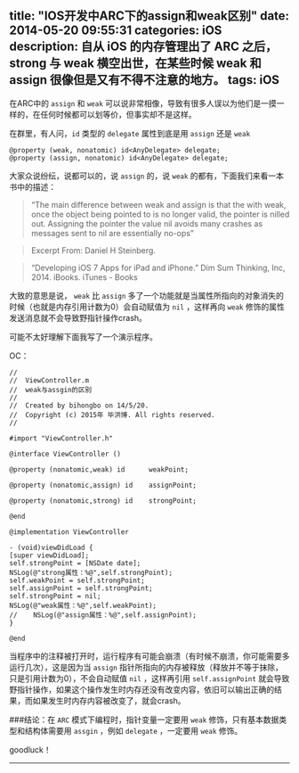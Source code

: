 title: "IOS开发中ARC下的assign和weak区别"
date: 2014-05-20 09:55:31
categories: iOS
description: 自从 iOS 的内存管理出了 ARC 之后，strong 与 weak 横空出世，在某些时候 weak 和 assign 很像但是又有不得不注意的地方。
tags: iOS
---

在ARC中的 `assign` 和 `weak` 可以说非常相像，导致有很多人误以为他们是一摸一样的，在任何时候都可以划等价，但事实却不是这样。

<!-- more -->

在群里，有人问，`id` 类型的 `delegate` 属性到底是用 `assign` 还是 `weak` 

    @property (weak, nonatomic) id<AnyDelegate> delegate;
    @property (assign, nonatomic) id<AnyDelegate> delegate;

大家众说纷纭，说都可以的，说 `assign` 的，说 `weak` 的都有，下面我们来看一本书中的描述：
>“The main difference between weak and assign is that the with weak, once the object being pointed to is no longer valid, the pointer is nilled out. Assigning the pointer the value nil avoids many crashes as messages sent to nil are essentially no-ops”

>Excerpt From: Daniel H Steinberg.

>“Developing iOS 7 Apps for iPad and iPhone.” Dim Sum Thinking, Inc, 2014. iBooks. iTunes - Books

大致的意思是说， `weak` 比 `assign` 多了一个功能就是当属性所指向的对象消失的时候（也就是内存引用计数为0）会自动赋值为 `nil` ，这样再向 `weak` 修饰的属性发送消息就不会导致野指针操作crash。

可能不太好理解下面我写了一个演示程序。

OC：

    //
    //  ViewController.m
    //  weak与assgin的区别
    //
    //  Created by bihongbo on 14/5/20.
    //  Copyright (c) 2015年 毕洪博. All rights reserved.
    //

    #import "ViewController.h"

    @interface ViewController ()

    @property (nonatomic,weak) id      weakPoint;

    @property (nonatomic,assign) id    assignPoint;

    @property (nonatomic,strong) id    strongPoint;

    @end

    @implementation ViewController

    - (void)viewDidLoad {
    [super viewDidLoad];
    self.strongPoint = [NSDate date];
    NSLog(@"strong属性：%@",self.strongPoint);
    self.weakPoint = self.strongPoint;
    self.assignPoint = self.strongPoint;
    self.strongPoint = nil;
    NSLog(@"weak属性：%@",self.weakPoint);
    //    NSLog(@"assign属性：%@",self.assignPoint);
    }

    @end


当程序中的注释被打开时，运行程序有可能会崩溃（有时候不崩溃，你可能需要多运行几次），这是因为当 `assign` 指针所指向的内存被释放（释放并不等于抹除，只是引用计数为0），不会自动赋值 `nil` ，这样再引用 `self.assignPoint` 就会导致野指针操作，如果这个操作发生时内存还没有改变内容，依旧可以输出正确的结果，而如果发生时内存内容被改变了，就会crash。

###结论：在 `ARC` 模式下编程时，指针变量一定要用 `weak` 修饰，只有基本数据类型和结构体需要用 `assgin` ，例如 `delegate` ，一定要用 `weak` 修饰。

goodluck！

---




